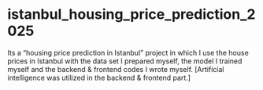 # istanbul_housing_price_prediction_2025
Its a “housing price prediction in Istanbul” project in which I use the house prices in Istanbul with the data set I prepared myself, the model I trained myself and the backend &amp; frontend codes I wrote myself. [Artificial intelligence was utilized in the backend &amp; frontend part.]

